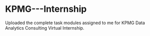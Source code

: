# KPMG---Internship
Uploaded the complete task modules assigned to me for KPMG Data Analytics Consulting Virtual Internship.
